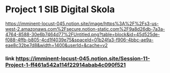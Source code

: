 # Project 1 SIB Digital Skola

https://imminent-locust-045.notion.site/image/https%3A%2F%2Fs3-us-west-2.amazonaws.com%2Fsecure.notion-static.com%2F9a8d26db-7a3a-4764-8588-30e6b7464d77%2FUntitled.png?table=block&id=45d525de-f088-4ffb-b805-4cd1f4039e75&spaceId=01b24fa3-f906-4bbc-ae9a-eae8c32be7d8&width=1400&userId=&cache=v2

### link https://imminent-locust-045.notion.site/Session-11-Project-1-ff461a542a114f22914abab4c090f521

